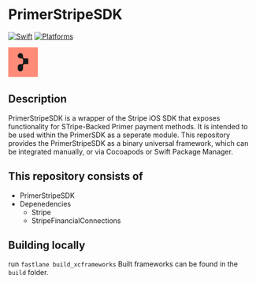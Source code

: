 # PrimerStripeSDK

[![Swift](https://img.shields.io/badge/Swift-5.4_5.5_5.6-orange?style=flat-square)](https://img.shields.io/badge/Swift-5.4_5.5_5.6-Orange?style=flat-square)
[![Platforms](https://img.shields.io/badge/Platforms-iOS-yellowgreen?style=flat-square)](https://img.shields.io/badge/Platforms-iOS-Green?style=flat-square)

![Primer](./Resources/logo.png)

## Description

PrimerStripeSDK is a wrapper of the Stripe iOS SDK that exposes functionality for STripe-Backed Primer payment methods. It is intended to be used within the PrimerSDK as a seperate module. This repository provides the PrimerStripeSDK as a binary universal framework, which can be integrated manually, or via Cocoapods or Swift Package Manager.

## This repository consists of
- PrimerStripeSDK
- Depenedencies
  - Stripe
  - StripeFinancialConnections

## Building locally
run `fastlane build_xcframeworks`
Built frameworks can be found in the `build` folder.